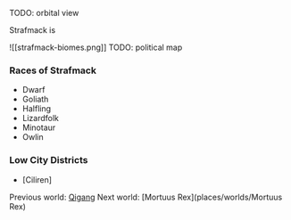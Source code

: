 ---
---
TODO: orbital view

Strafmack is

![[strafmack-biomes.png]]
TODO: political map

### Races of Strafmack
- Dwarf
- Goliath
- Halfling
- Lizardfolk
- Minotaur
- Owlin

### Low City Districts
- [Ciliren]

Previous world: [Qigang](places/worlds/Qigang)
Next world: [Mortuus Rex](places/worlds/Mortuus Rex)
